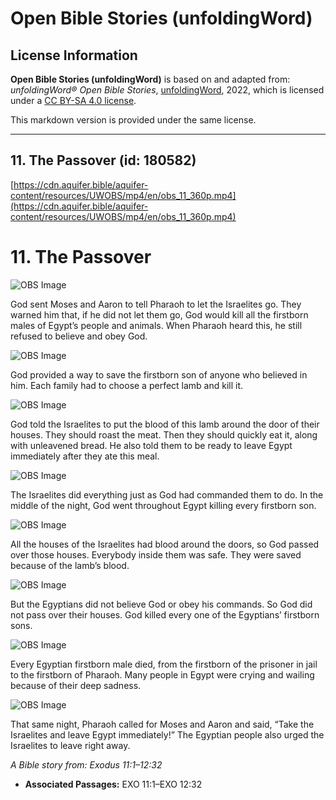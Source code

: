# Open Bible Stories (unfoldingWord)

## License Information

**Open Bible Stories (unfoldingWord)** is based on and adapted from: _unfoldingWord® Open Bible Stories_, [unfoldingWord](https://unfoldingword.org/utw), 2022, which is licensed under a [CC BY-SA 4.0 license](https://creativecommons.org/licenses/by-sa/4.0/legalcode.en).

This markdown version is provided under the same license.



--------------------------------

## 11. The Passover (id: 180582)

[https://cdn.aquifer.bible/aquifer-content/resources/UWOBS/mp4/en/obs_11_360p.mp4](https://cdn.aquifer.bible/aquifer-content/resources/UWOBS/mp4/en/obs_11_360p.mp4)

11\. The Passover
=================

![OBS Image](https://cdn.aquifer.bible/aquifer-content/resources/UWOBS/jpg/360px/obs-en-11-01.jpg)

God sent Moses and Aaron to tell Pharaoh to let the Israelites go. They warned him that, if he did not let them go, God would kill all the firstborn males of Egypt’s people and animals. When Pharaoh heard this, he still refused to believe and obey God.

![OBS Image](https://cdn.aquifer.bible/aquifer-content/resources/UWOBS/jpg/360px/obs-en-11-02.jpg)

God provided a way to save the firstborn son of anyone who believed in him. Each family had to choose a perfect lamb and kill it.

![OBS Image](https://cdn.aquifer.bible/aquifer-content/resources/UWOBS/jpg/360px/obs-en-11-03.jpg)

God told the Israelites to put the blood of this lamb around the door of their houses. They should roast the meat. Then they should quickly eat it, along with unleavened bread. He also told them to be ready to leave Egypt immediately after they ate this meal.

![OBS Image](https://cdn.aquifer.bible/aquifer-content/resources/UWOBS/jpg/360px/obs-en-11-04.jpg)

The Israelites did everything just as God had commanded them to do. In the middle of the night, God went throughout Egypt killing every firstborn son.

![OBS Image](https://cdn.aquifer.bible/aquifer-content/resources/UWOBS/jpg/360px/obs-en-11-05.jpg)

All the houses of the Israelites had blood around the doors, so God passed over those houses. Everybody inside them was safe. They were saved because of the lamb’s blood.

![OBS Image](https://cdn.aquifer.bible/aquifer-content/resources/UWOBS/jpg/360px/obs-en-11-06.jpg)

But the Egyptians did not believe God or obey his commands. So God did not pass over their houses. God killed every one of the Egyptians’ firstborn sons.

![OBS Image](https://cdn.aquifer.bible/aquifer-content/resources/UWOBS/jpg/360px/obs-en-11-07.jpg)

Every Egyptian firstborn male died, from the firstborn of the prisoner in jail to the firstborn of Pharaoh. Many people in Egypt were crying and wailing because of their deep sadness.

![OBS Image](https://cdn.aquifer.bible/aquifer-content/resources/UWOBS/jpg/360px/obs-en-11-08.jpg)

That same night, Pharaoh called for Moses and Aaron and said, “Take the Israelites and leave Egypt immediately!” The Egyptian people also urged the Israelites to leave right away.

*A Bible story from: Exodus 11:1–12:32*

* **Associated Passages:** EXO 11:1–EXO 12:32

